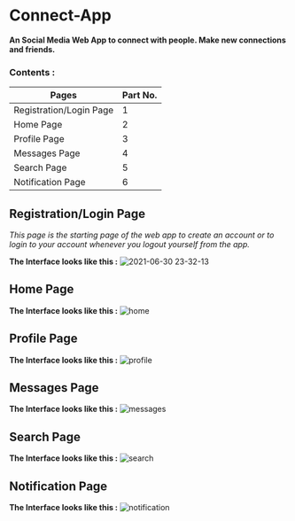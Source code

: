 # Connect-App
**An Social Media Web App to connect with people. Make new connections and friends.**

### Contents :
| Pages | Part No. |
| --- | --- | 
| Registration/Login Page | 1 |
| Home Page | 2 |
| Profile Page | 3 | 
| Messages Page | 4 | 
| Search Page | 5 | 
| Notification Page | 6 | 


## Registration/Login Page
_This page is the starting page of the web app to create an account or to login to your account whenever you logout yourself from the app._

**The Interface looks like this :**
![2021-06-30 23-32-13](https://user-images.githubusercontent.com/77109758/124011306-7f434380-d9fd-11eb-869e-f94233748918.gif)

## Home Page

**The Interface looks like this :**
![home](https://user-images.githubusercontent.com/77109758/124014384-152c9d80-da01-11eb-9f49-5e54348c1eec.gif)

## Profile Page

**The Interface looks like this :**
![profile](https://user-images.githubusercontent.com/77109758/124014467-3097a880-da01-11eb-90c0-ca3286056d86.gif)

## Messages Page

**The Interface looks like this :**
![messages](https://user-images.githubusercontent.com/77109758/124014523-41481e80-da01-11eb-86fc-e3b831c44741.gif)

## Search Page

**The Interface looks like this :**
![search](https://user-images.githubusercontent.com/77109758/124014569-502ed100-da01-11eb-8eae-be699ce95cf6.gif)

## Notification Page

**The Interface looks like this :**
![notification](https://user-images.githubusercontent.com/77109758/124014635-65a3fb00-da01-11eb-9fb7-9dc59c705c7e.gif)
